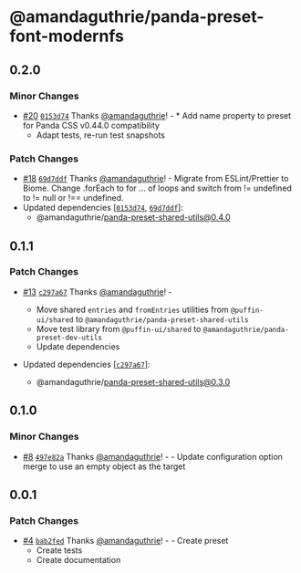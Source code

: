 # @amandaguthrie/panda-preset-font-modernfs

## 0.2.0

### Minor Changes

- [#20](https://github.com/amandaguthrie/panda-css-presets/pull/20) [`0153d74`](https://github.com/amandaguthrie/panda-css-presets/commit/0153d74560bd9d6138ae8544749dbfc8a3298e4f) Thanks [@amandaguthrie](https://github.com/amandaguthrie)! - \* Add name property to preset for Panda CSS v0.44.0 compatibility
  - Adapt tests, re-run test snapshots

### Patch Changes

- [#18](https://github.com/amandaguthrie/panda-css-presets/pull/18) [`69d7ddf`](https://github.com/amandaguthrie/panda-css-presets/commit/69d7ddf14e6f9af11a141b42ad4e144383e1ecb9) Thanks [@amandaguthrie](https://github.com/amandaguthrie)! - Migrate from ESLint/Prettier to Biome.
  Change .forEach to for ... of loops and switch from != undefined to != null or !== undefined.
- Updated dependencies [[`0153d74`](https://github.com/amandaguthrie/panda-css-presets/commit/0153d74560bd9d6138ae8544749dbfc8a3298e4f), [`69d7ddf`](https://github.com/amandaguthrie/panda-css-presets/commit/69d7ddf14e6f9af11a141b42ad4e144383e1ecb9)]:
  - @amandaguthrie/panda-preset-shared-utils@0.4.0

## 0.1.1

### Patch Changes

- [#13](https://github.com/amandaguthrie/panda-css-presets/pull/13) [`c297a67`](https://github.com/amandaguthrie/panda-css-presets/commit/c297a67ab0fa45e69459ab7695a69729ce7fc466) Thanks [@amandaguthrie](https://github.com/amandaguthrie)! - <br />

  - Move shared `entries` and `fromEntries` utilities from `@puffin-ui/shared`
    to `@amandaguthrie/panda-preset-shared-utils`
  - Move test library from `@puffin-ui/shared` to `@amandaguthrie/panda-preset-dev-utils`
  - Update dependencies

- Updated dependencies [[`c297a67`](https://github.com/amandaguthrie/panda-css-presets/commit/c297a67ab0fa45e69459ab7695a69729ce7fc466)]:
  - @amandaguthrie/panda-preset-shared-utils@0.3.0

## 0.1.0

### Minor Changes

- [#8](https://github.com/amandaguthrie/panda-css-presets/pull/8) [`497e82a`](https://github.com/amandaguthrie/panda-css-presets/commit/497e82a226307bf93fa0b141066a4054f46f2c4e) Thanks [@amandaguthrie](https://github.com/amandaguthrie)! - - Update configuration option merge to use an empty object as the target

## 0.0.1

### Patch Changes

- [#4](https://github.com/amandaguthrie/panda-css-presets/pull/4) [`bab2fed`](https://github.com/amandaguthrie/panda-css-presets/commit/bab2fed30d21a6fabd0833edaacc6799e2fd7b5a) Thanks [@amandaguthrie](https://github.com/amandaguthrie)! - - Create preset
  - Create tests
  - Create documentation
